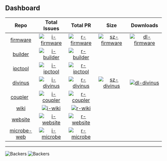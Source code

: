 ## Dashboard

| Repo                     | Total Issues                 | Total PR                     | Size                          | Downloads                     |
|:------------------------:|:----------------------------:|:----------------------------:|:-----------------------------:|:-----------------------------:|
| [firmware][p-firmware]   | [![i-firmware]][is-firmware] | [![r-firmware]][pr-firmware] | [![sz-firmware]][sz-firmware] | [![dl-firmware]][rl-firmware] |
| [builder][p-builder]     | [![i-builder]][is-builder]   | [![r-builder]][pr-builder]   |
| [ipctool][p-ipctool]     | [![i-ipctool]][is-ipctool]   | [![r-ipctool]][pr-ipctool]   |
| [divinus][p-divinus]     | [![i-divinus]][is-divinus]   | [![r-divinus]][pr-divinus]   | [![sz-divinus]][sz-divinus]   | [![dl-divinus]][rl-divinus]   |
| [coupler][p-coupler]     | [![i-coupler]][is-coupler]   | [![r-coupler]][pr-coupler]   |
| [wiki][p-wiki]           | [![i-wiki]][is-wiki]         | [![r-wiki]][pr-wiki]         |
| [website][p-website]     | [![i-website]][is-website]   | [![r-website]][pr-website]   |
| [microbe-web][p-microbe] | [![i-microbe]][is-microbe]   | [![r-microbe]][pr-microbe]   |

---

![Backers](https://opencollective.com/openipc/tiers/backer/badge.svg)
![Backers](https://opencollective.com/openipc/tiers/badge.svg)


[p-firmware]: https://github.com/OpenIPC/firmware
[i-firmware]: https://img.shields.io/github/issues/OpenIPC/firmware
[r-firmware]: https://img.shields.io/github/issues-pr/OpenIPC/firmware
[is-firmware]: https://github.com/OpenIPC/firmware/issues
[pr-firmware]: https://github.com/OpenIPC/firmware/pulls
[dl-firmware]: https://img.shields.io/github/downloads/OpenIPC/firmware/total.svg
[sz-firmware]: https://img.shields.io/github/repo-size/OpenIPC/firmware
[rl-firmware]: https://github.com/OpenIPC/firmware/releases

[p-builder]: https://github.com/OpenIPC/builder
[i-builder]: https://img.shields.io/github/issues/OpenIPC/builder
[r-builder]: https://img.shields.io/github/issues-pr/OpenIPC/builder
[is-builder]: https://github.com/OpenIPC/builder/issues
[pr-builder]: https://github.com/OpenIPC/builder/pulls

[p-ipctool]: https://github.com/OpenIPC/ipctool
[i-ipctool]: https://img.shields.io/github/issues/OpenIPC/ipctool
[r-ipctool]: https://img.shields.io/github/issues-pr/OpenIPC/ipctool
[is-ipctool]: https://github.com/OpenIPC/ipctool/issues
[pr-ipctool]: https://github.com/OpenIPC/ipctool/pulls

[p-divinus]: https://github.com/OpenIPC/divinus
[i-divinus]: https://img.shields.io/github/issues/OpenIPC/divinus
[r-divinus]: https://img.shields.io/github/issues-pr/OpenIPC/divinus
[is-divinus]: https://github.com/OpenIPC/divinus/issues
[pr-divinus]: https://github.com/OpenIPC/divinus/pulls
[dl-divinus]: https://img.shields.io/github/downloads/OpenIPC/divinus/total.svg
[sz-divinus]: https://img.shields.io/github/repo-size/OpenIPC/divinus
[rl-divinus]: https://github.com/OpenIPC/divinus/releases

[p-coupler]: https://github.com/OpenIPC/coupler
[i-coupler]: https://img.shields.io/github/issues/OpenIPC/coupler
[r-coupler]: https://img.shields.io/github/issues-pr/OpenIPC/coupler
[is-coupler]: https://github.com/OpenIPC/coupler/issues
[pr-coupler]: https://github.com/OpenIPC/coupler/pulls




[p-microbe]: https://github.com/OpenIPC/microbe-web
[i-microbe]: https://img.shields.io/github/issues/OpenIPC/microbe-web
[r-microbe]: https://img.shields.io/github/issues-pr/OpenIPC/microbe-web
[is-microbe]: https://github.com/OpenIPC/microbe-web/issues
[pr-microbe]: https://github.com/OpenIPC/microbe-web/pulls

[p-website]: https://github.com/OpenIPC/website
[i-website]: https://img.shields.io/github/issues/OpenIPC/website
[r-website]: https://img.shields.io/github/issues-pr/OpenIPC/website
[is-website]: https://github.com/OpenIPC/website/issues
[pr-website]: https://github.com/OpenIPC/website/pulls

[p-wiki]: https://github.com/OpenIPC/wiki
[i-wiki]: https://img.shields.io/github/issues/OpenIPC/wiki
[r-wiki]: https://img.shields.io/github/issues-pr/OpenIPC/wiki
[is-wiki]: https://github.com/OpenIPC/wiki/issues
[pr-wiki]: https://github.com/OpenIPC/wiki/pulls

